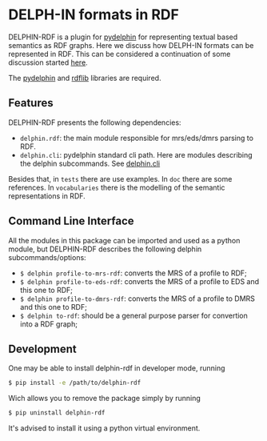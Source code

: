 # DELPH-IN formats in RDF

DELPHIN-RDF is a plugin for [pydelphin](https://github.com/delph-in/pydelphin/) for representing textual based semantics as RDF graphs. Here we discuss how DELPH-IN formats can be represented in RDF.  This can be considered a continuation of some discussion started [here](http://moin.delph-in.net/WeSearch/Rdf).

The [pydelphin](https://pypi.org/project/PyDelphin/) and [rdflib](https://pypi.org/project/rdflib/) libraries are required.

## Features

DELPHIN-RDF presents the following dependencies:
- `delphin.rdf`: the main module responsible for mrs/eds/dmrs parsing to RDF.
- `delphin.cli`: pydelphin standard cli path. Here are modules describing the delphin subcommands. See [delphin.cli](https://pydelphin.readthedocs.io/en/latest/api/delphin.cli.html)

Besides that, in `tests` there are use examples. In `doc` there are some references. In `vocabularies` there is the modelling of the semantic representations in RDF.

## Command Line Interface

All the modules in this package can be imported and used as a python module, but DELPHIN-RDF describes the following delphin subcommands/options:

- `$ delphin profile-to-mrs-rdf`: converts the MRS of a profile to RDF;
- `$ delphin profile-to-eds-rdf`: converts the MRS of a profile to EDS and this one to RDF;
- `$ delphin profile-to-dmrs-rdf`: converts the MRS of a profile to DMRS and this one to RDF;
- `$ delphin to-rdf`: should be a general purpose parser for convertion into a RDF graph;

## Development

One may be able to install delphin-rdf in developer mode, running
```bash
$ pip install -e /path/to/delphin-rdf
```
Wich allows you to remove the package simply by running
```bash
$ pip uninstall delphin-rdf
```
It's advised to install it using a python virtual environment.
